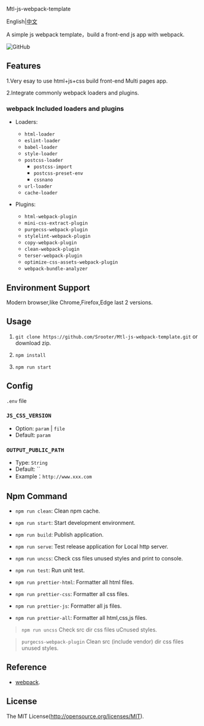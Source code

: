 Mtl-js-webpack-template

English|[中文](README-zh.md)

A simple js webpack template，build a front-end js app with webpack.

![GitHub](https://img.shields.io/github/license/Srooter/Mtl-js-webpack-template)

## Features

1.Very esay to use html+js+css build front-end Multi pages app.

2.Integrate commonly webpack loaders and plugins.

### webpack Included loaders and plugins

- Loaders:
  - `html-loader`
  - `eslint-loader`
  - `babel-loader`
  - `style-loader`
  - `postcss-loader`
    - `postcss-import`
    - `postcss-preset-env`
    - `cssnano`
  - `url-loader`
  - `cache-loader`

- Plugins:
  - `html-webpack-plugin`
  - `mini-css-extract-plugin`
  - `purgecss-webpack-plugin`
  - `stylelint-webpack-plugin`
  - `copy-webpack-plugin`
  - `clean-webpack-plugin`
  - `terser-webpack-plugin`
  - `optimize-css-assets-webpack-plugin`
  - `webpack-bundle-analyzer`
    
## Environment Support

Modern browser,like Chrome,Firefox,Edge last 2 versions.

## Usage

1. `git clone https://github.com/Srooter/Mtl-js-webpack-template.git` or download zip.

2. `npm install`

3. `npm run start`

## Config 

`.env` file 

### `JS_CSS_VERSION`

- Option: `param` | `file`
- Default: `param`

### `OUTPUT_PUBLIC_PATH`

- Type: `String`
- Default: ``
- Example：`http://www.xxx.com`                      

## Npm Command 

- `npm run clean`: Clean npm cache.

- `npm run start`: Start development environment.

- `npm run build`: Publish application.

- `npm run serve`: Test release application for Local http server.

- `npm run uncss`: Check css files unused styles and print to console.

- `npm run test`: Run unit test.

- `npm run prettier-html`: Formatter all html files.

- `npm run prettier-css`: Formatter all css files.

- `npm run prettier-js`: Formatter all js files.

- `npm run prettier-all`: Formatter all html,css,js files.

> `npm run uncss` Check src dir css files uCnused styles.

> `purgecss-webpack-plugin` Clean src (include vendor) dir css files unused styles.

## Reference

- [webpack](https://webpack.js.org/).

## License

The MIT License(http://opensource.org/licenses/MIT).
